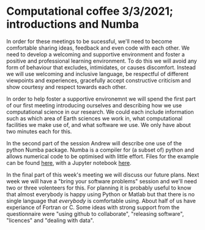 # Computational coffee 3/3/2021; introductions and Numba

In order for these meetings to be sucessful, we'll need to become comfortable
sharing ideas, feedback and even code with each other. We need to develop a
welcoming and supportive environment and foster a positive and professional
learning environment. To do this we will avoid any form of behaviour that
excludes, intimidates, or causes discomfort. Instead we will use welcoming
and inclusive language, be respectful of different viewpoints and experiences,
gracefully accept constructive criticism and show courtesy and respect towards
each other.

In order to help foster a supportive environemnt we will spend the first part of
our first meeting introducing ourselves and describing how we use computational
science in our research. We could each include information such as which area of
Earth sciences we work in, what computational facilities we make use of, and what
software we use. We only have about two minutes each for this.

In the second part of the session Andrew will describe one use of the python
Numba package. Numba is a compiler for (a subset of) python and allows numerical
code to be optimised with little effort. Files for the example can be found
[here](./numba_example), with a Jupyter notebook [here](./numba_example/conductive_cooling.ipynb).

In the final part of this week's meeting we will discuss our future plans. Next week
we will have a "bring your software problems" session and we'll need two or three
volenteers for this. For planning it is probably useful to know that almost everybody
is happy using Python or Matlab but that there is no single language that *everybody*
is comfortable using. About half of us have experiance of Fortran or C. Some ideas with
strong support from the questionnaire were "using github to collaborate", "releasing
software", "licences" and "dealing with data". 
